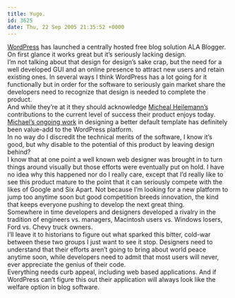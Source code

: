 ```yaml
---
title: Yugo.
id: 3625
date: Thu, 22 Sep 2005 21:35:52 +0000
---
```


[WordPress](http://www.wordpress.com) has launched a centrally hosted free blog solution <span class="caps">ALA</span> Blogger. On first glance it works great but it’s seriously lacking design.  
 I’m not talking about that design for design’s sake crap, but the need for a well developed <span class="caps">GUI</span> and an online presence to attract new users and retain existing ones. In several ways I think WordPress has a lot going for it functionally but in order for the software to seriously gain market share the developers need to recognize that design is needed to complete the product.  
 And while they’re at it they should acknowledge [Micheal Heilemann’s](http://binarybonsai.com/) contributions to the current level of success their product enjoys today. [Michael’s ongoing work](http://binarybonsai.com/kubrick/) in designing a better default template has definitely been value-add to the WordPress platform.  
 In no way do I discredit the technical merits of the software, I know it’s good, but why disable to the potential of this product by leaving design behind?  
 I know that at one point a well known web designer was brought in to turn things around visually but those efforts were eventually put on hold. I have no idea why this happened nor do I really care, except that I’d really like to see this product mature to the point that it can seriously compete with the likes of Google and Six Apart. Not because I’m looking for a new platform to jump too anytime soon but good competition breeds innovation, the kind that keeps everyone pushing to develop the next great thing.  
 Somewhere in time developers and designers developed a rivalry in the tradition of engineers vs. managers, Macintosh users vs. Windows losers, Ford vs. Chevy truck owners.  
 I’ll leave it to historians to figure out what sparked this bitter, cold-war between these two groups I just want to see it stop. Designers need to understand that their efforts aren’t going to bring about world peace anytime soon, while developers need to admit that most users will never, ever appreciate the genius of their code.  
 Everything needs curb appeal, including web based applications. And if WordPress can’t figure this out their application will always look like the welfare option in blog software.


